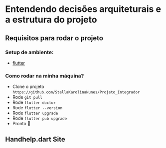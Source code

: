 # Entendendo decisões arquiteturais e a estrutura do projeto

## Requisitos para rodar o projeto

### Setup de ambiente:

- [flutter](https://docs.flutter.dev/get-started/install)

### Como rodar na minha máquina?

- Clone o projeto `https://github.com/StellaKarolinaNunes/Projeto_Integrador`
- Rode `git pull`
- Rode `flutter doctor`
- Rode `flutter --version`
- Rode `flutter upgrade`
- Rode `flutter pub upgrade`
- Pronto 🎉

## Handhelp.dart Site
